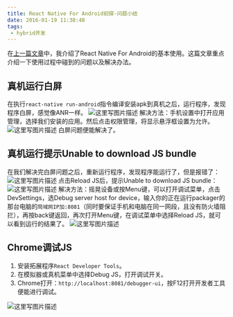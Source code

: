 ```yaml
---
title: React Native For Android初探-问题小结
date: 2016-01-19 11:38:48
tags:
 - hybrid开发
---
```


在[上一篇文章](http://lijia92.github.io/2016/01/15/react-native/)中，我介绍了React Native For Android的基本使用。这篇文章重点介绍一下使用过程中碰到的问题以及解决办法。

## 真机运行白屏
在执行``react-native run-android``指令编译安装apk到真机之后，运行程序，发现程序白屏，感觉像ANR一样。
![这里写图片描述](https://images-1258496336.cos.ap-chengdu.myqcloud.com/2016/01/react-native-tips1.png)
解决方法：手机设置中打开应用管理，选择我们安装的应用。然后点击权限管理，将显示悬浮框设置为允许。
![这里写图片描述](https://images-1258496336.cos.ap-chengdu.myqcloud.com/2016/01/react-native-tips2.png)
白屏问题便能解决了。

<!--more-->

## 真机运行提示Unable to download JS bundle
在我们解决完白屏问题之后，重新运行程序，发现程序能运行了，但是报错了：
![这里写图片描述](https://images-1258496336.cos.ap-chengdu.myqcloud.com/2016/01/react-native-tips3.png)
点击Reload JS后，提示Unable to download JS bundle：
![这里写图片描述](https://images-1258496336.cos.ap-chengdu.myqcloud.com/2016/01/react-native-tips4.png)
解决方法：摇晃设备或按Menu键，可以打开调试菜单，点击DevSettings，选Debug server host for device，输入你的正在运行packager的那台电脑的``局域网IP加:8081``（同时要保证手机和电脑在同一网段，且没有防火墙阻拦），再按back键返回，再次打开Menu键，在调试菜单中选择Reload JS，就可以看到运行的结果了。
![这里写图片描述](https://images-1258496336.cos.ap-chengdu.myqcloud.com/2016/01/react-native-tips5.png)

## Chrome调试JS

 1. 安装拓展程序``React Developer Tools``。
 2. 在模拟器或真机菜单中选择Debug JS，打开调试开关。
 3. Chrome打开：``http://localhost:8081/debugger-ui``，按F12打开开发者工具便能进行调试。

![这里写图片描述](https://images-1258496336.cos.ap-chengdu.myqcloud.com/2016/01/react-native-tips6.png)
